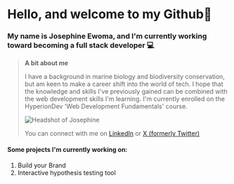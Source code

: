 # Hello, and welcome to my Github👋
### My name is Josephine Ewoma, and I'm currently working toward becoming a full stack developer 💻

> **A bit about me**
> 
> I have a background in marine biology and biodiversity conservation, but am keen to make a career shift into the world of tech. I hope that the knowledge and skills I've previously gained can be combined with the web development skills I'm learning. I'm currently enrolled on the HyperionDev 'Web Development Fundamentals' course.
>
> 
> ![Headshot of Josephine](https://media.licdn.com/dms/image/D4E03AQHDEf96p3XK_w/profile-displayphoto-shrink_200_200/0/1699274938004?e=1717027200&v=beta&t=7xeNYP6H_QE2KG9M2TVFZBfPnpqHpGOaFUCqEplSjj8)
> 
> You can connect with me on [LinkedIn](https://www.linkedin.com/in/josephine-ewoma/) or [X (formerly Twitter)](https://twitter.com/_justjosephine_)

#### Some projects I'm currently working on: ####
1. Build your Brand
2. Interactive hypothesis testing tool
